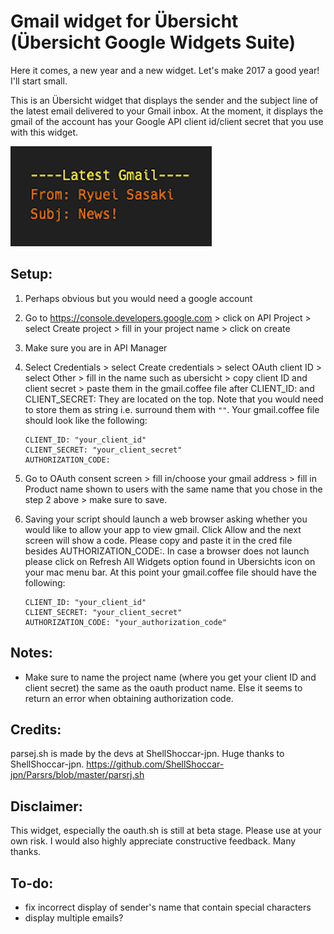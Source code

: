 # Gmail widget for Übersicht (Übersicht Google Widgets Suite)

Here it comes, a new year and a new widget. Let's make 2017 a good year! I'll start small.

This is an Übersicht widget that displays the sender and the subject line of the latest email delivered to your Gmail inbox. At the moment, it displays the gmail of the account has your Google API client id/client secret that you use with this widget.

![Gmail](screenshot.png "Gmail")

## Setup:
1. Perhaps obvious but you would need a google account
2. Go to https://console.developers.google.com > click on API Project > select Create project > fill in your project name > click on create
3. Make sure you are in API Manager
4. Select Credentials > select Create credentials > select OAuth client ID > select Other > fill in the name such as ubersicht > copy client ID and client secret > paste them in the gmail.coffee file after CLIENT_ID: and CLIENT_SECRET: They are located on the top. Note that you would need to store them as string i.e. surround them with ```""```. 
Your gmail.coffee file should look like the following:

    ```
    CLIENT_ID: "your_client_id"
    CLIENT_SECRET: "your_client_secret"
    AUTHORIZATION_CODE:
    ```
    
5. Go to OAuth consent screen > fill in/choose your gmail address > fill in Product name shown to users with the same name that you chose in the step 2 above > make sure to save. 
6. Saving your script should launch a web browser asking whether you would like to allow your app to view gmail. Click Allow and the next screen will show a code. Please copy and paste it in the cred file besides AUTHORIZATION_CODE:. In case a browser does not launch please click on Refresh All Widgets option found in Ubersichts icon on your mac menu bar.
At this point your gmail.coffee file should have the following:

    ```
    CLIENT_ID: "your_client_id"
    CLIENT_SECRET: "your_client_secret"
    AUTHORIZATION_CODE: "your_authorization_code"
    ```

## Notes:
- Make sure to name the project name (where you get your client ID and client secret) the same as the oauth product name. Else it seems to return an error when obtaining authorization code.

## Credits:
parsej.sh is made by the devs at ShellShoccar-jpn. Huge thanks to ShellShoccar-jpn.
https://github.com/ShellShoccar-jpn/Parsrs/blob/master/parsrj.sh

## Disclaimer:
This widget, especially the oauth.sh is still at beta stage. Please use at your own risk. I would also highly appreciate constructive feedback. Many thanks.

## To-do:
- fix incorrect display of sender's name that contain special characters
- display multiple emails?
